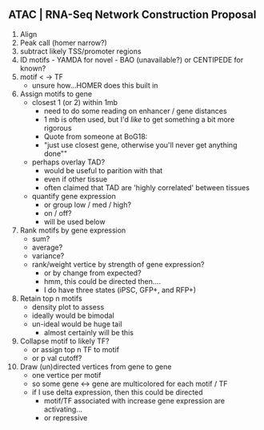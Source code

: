 ## ATAC	| RNA-Seq Network Construction Proposal

1. Align 
2. Peak call (homer narrow?)
3. subtract likely TSS/promoter regions
4. ID motifs
    	- YAMDA for novel
    	- BAO (unavailable?) or CENTIPEDE for known?
5. motif <	-> TF 
  	- unsure how...HOMER does this built in
6. Assign motifs to gene
  	- closest 1 (or 2) within 1mb
    	- need to do some reading on enhancer / gene distances
    	- 1 mb is often used, but I'd *like* to get something a bit more rigorous
    	- Quote from someone at BoG18:
      	- "just use closest gene, otherwise you'll never get anything done""
  	- perhaps overlay TAD?
    	- would be useful to parition with that
    	- even if other tissue
      	- often claimed that TAD are 'highly correlated' between tissues
  	- quantify gene expression 
    	- or group low / med / high?
    	- on / off?
    	- will be used below
7. Rank motifs by gene expression
  	- sum?
  	- average?
  	- variance?
  	- rank/weight vertice by strength of gene expression?
    	- or by change from expected?
      	- hmm, this could be directed then....
      	- I do have three states (iPSC, GFP+, and RFP+)
8. Retain top n motifs
  	- density plot to assess
  	- ideally would be bimodal
  	- un-ideal would be huge tail
    	- almost certainly will be this
9. Collapse motif to likely TF?
  	- or assign top n TF to motif
  	- or p val cutoff?
10. Draw (un)directed vertices from gene to gene
  	- one vertice per motif
  	- so some gene <-> gene are multicolored for each motif / TF
  	- if I use delta expression, then this could be directed
    	- motif/TF associated with increase gene expression are activating...
    	- or repressive